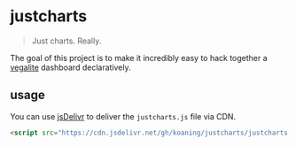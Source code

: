 # justcharts

> Just charts. Really.

The goal of this project is to make it incredibly easy to hack together a [vegalite](https://vega.github.io/vega-lite/) dashboard declaratively.

## usage 

You can use [jsDelivr](https://www.jsdelivr.com/?docs=gh) to deliver the `justcharts.js` file via CDN. 

```html
<script src="https://cdn.jsdelivr.net/gh/koaning/justcharts/justcharts.js"></script>
```
